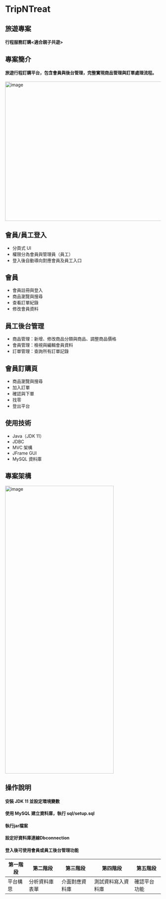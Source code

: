 # TripNTreat
## 旅遊專案
#### 行程服務訂購<適合親子共遊>


## 專案簡介
#### 旅遊行程訂購平台，包含會員與後台管理，完整實現商品管理與訂單處理流程。

<img width="784" height="450" alt="image" src="https://github.com/user-attachments/assets/c06c3f74-978a-4c41-8e74-d2424ba837d4" />


## 會員/員工登入
- 分頁式 UI
- 權限分為會員與管理員（員工）
- 登入後自動導向對應會員及員工入口


## 會員
- 會員註冊與登入
- 商品瀏覽與搜尋
- 查看訂單紀錄
- 修改會員資料


## 員工後台管理
- 商品管理：新增、修改商品分類與商品、調整商品價格
- 會員管理：檢視與編輯會員資料
- 訂單管理：查詢所有訂單記錄


## 會員訂購頁
- 商品瀏覽與搜尋
- 加入訂單
- 確認與下單
- 找零
- 登出平台


## 使用技術
- Java（JDK 11）
- JDBC
- MVC 架構
- JFrame GUI
- MySQL 資料庫

## 專案架構
<img width="351" height="929" alt="image" src="https://github.com/user-attachments/assets/5f2695fb-3b19-491a-a9a6-0b29fd772141" />


## 操作說明
#### 安裝 JDK 11 並設定環境變數
#### 使用 MySQL 建立資料庫，執行 sql/setup.sql
#### 執行jar檔案
#### 設定好資料庫連線Dbconnection
#### 登入後可使用會員或員工後台管理功能



| 第一階段                |   第二階段       | 第三階段           | 第四階段          | 第五階段        | 
| ----------------------- | ---------------| ------------------ |------------------|----------------|
| 平台構思                |  分析資料庫表單  | 介面對應資料庫      | 測試資料寫入資料庫 | 確認平台功能    |

















